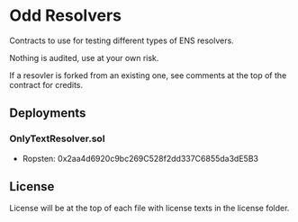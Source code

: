# Odd Resolvers

Contracts to use for testing different types of ENS resolvers.

Nothing is audited, use at your own risk.

If a resovler is forked from an existing one, see comments at the top of the contract for credits.

## Deployments

### OnlyTextResolver.sol

* Ropsten: 0x2aa4d6920c9bc269C528f2dd337C6855da3dE5B3

## License

License will be at the top of each file with license texts in the license folder.
